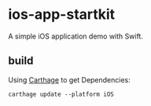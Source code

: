 # ios-app-startkit

A simple iOS application demo with Swift.

## build

Using [Carthage](https://github.com/Carthage/Carthage) to get Dependencies:

```
carthage update --platform iOS
```
